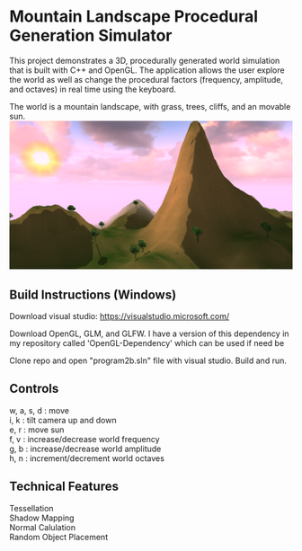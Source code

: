 Mountain Landscape Procedural Generation Simulator
===========================

This project demonstrates a 3D, procedurally generated world simulation that is built with C++ and OpenGL. The application allows the user explore the world as well as change the procedural factors (frequency, amplitude, and octaves) in real time using the keyboard.

The world is a mountain landscape, with grass, trees, cliffs, and an movable sun.
![](screenshots/world.png)

Build Instructions (Windows)
------------

Download visual studio: https://visualstudio.microsoft.com/  

Download OpenGL, GLM, and GLFW. I have a version of this dependency in my repository called 'OpenGL-Dependency' which can be used if need be

Clone repo and open "program2b.sln" file with visual studio. Build and run.

Controls
--------

w, a, s, d : move  
i, k : tilt camera up and down  
e, r : move sun  
f, v : increase/decrease world frequency  
g, b : increase/decrease world amplitude  
h, n : increment/decrement world octaves  

Technical Features
------------------

Tessellation   
Shadow Mapping  
Normal Calulation  
Random Object Placement  
